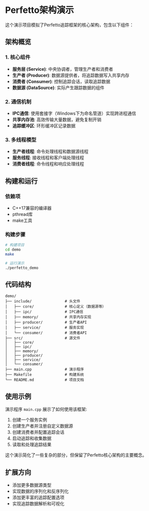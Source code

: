 # Perfetto架构演示

这个演示项目模拟了Perfetto追踪框架的核心架构，包含以下组件：

## 架构概览

### 1. 核心组件

- **服务层 (Service)**: 中央协调者，管理生产者和消费者
- **生产者 (Producer)**: 数据源提供者，将追踪数据写入共享内存
- **消费者 (Consumer)**: 控制追踪会话，读取追踪数据
- **数据源 (DataSource)**: 实际产生跟踪数据的组件

### 2. 通信机制

- **IPC通信**: 使用套接字（Windows下为命名管道）实现跨进程通信
- **共享内存池**: 高效传输大量数据，避免复制开销
- **追踪缓冲区**: 环形缓冲区记录数据

### 3. 多线程模型

- **生产者线程**: 命令处理线程和数据源线程
- **服务线程**: 接收线程和客户端处理线程
- **消费者线程**: 命令线程和响应处理线程

## 构建和运行

### 依赖项

- C++17兼容的编译器
- pthread库
- make工具

### 构建步骤

```bash
# 构建项目
cd demo
make

# 运行演示
./perfetto_demo
```

## 代码结构

```
demo/
├── include/               # 头文件
│   ├── core/              # 核心定义（数据源等）
│   ├── ipc/               # IPC通信
│   ├── memory/            # 共享内存实现
│   ├── producer/          # 生产者API
│   ├── service/           # 服务实现
│   └── consumer/          # 消费者API
├── src/                   # 源文件
│   ├── core/
│   ├── ipc/
│   ├── memory/
│   ├── producer/
│   ├── service/
│   └── consumer/
├── main.cpp               # 演示程序
├── Makefile               # 构建系统
└── README.md              # 项目文档
```

## 使用示例

演示程序 `main.cpp` 展示了如何使用该框架:

1. 创建一个服务实例
2. 创建生产者并注册自定义数据源
3. 创建消费者并配置追踪会话
4. 启动追踪和收集数据
5. 读取和处理追踪结果

这个演示简化了一些复杂的部分，但保留了Perfetto核心架构的主要概念。

## 扩展方向

- 添加更多数据源类型
- 实现数据的序列化和反序列化
- 添加更丰富的追踪配置选项
- 实现追踪数据解析和可视化 